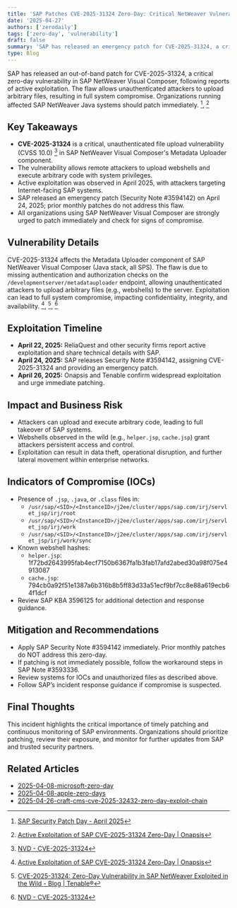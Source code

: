 ```yaml
---
title: 'SAP Patches CVE-2025-31324 Zero-Day: Critical NetWeaver Vulnerability Actively Exploited'
date: '2025-04-27'
authors: ['zerodaily']
tags: ['zero-day', 'vulnerability']
draft: false
summary: 'SAP has released an emergency patch for CVE-2025-31324, a critical zero-day vulnerability in SAP NetWeaver Visual Composer, after evidence of active exploitation in the wild. Organizations are urged to apply the patch immediately to prevent full system compromise.'
type: Blog
---
```


SAP has released an out-of-band patch for CVE-2025-31324, a critical zero-day vulnerability in SAP NetWeaver Visual Composer, following reports of active exploitation. The flaw allows unauthenticated attackers to upload arbitrary files, resulting in full system compromise. Organizations running affected SAP NetWeaver Java systems should patch immediately. [^1], [^2]

## Key Takeaways

- **CVE-2025-31324** is a critical, unauthenticated file upload vulnerability (CVSS 10.0) [^4] in SAP NetWeaver Visual Composer's Metadata Uploader component.
- The vulnerability allows remote attackers to upload webshells and execute arbitrary code with system privileges.
- Active exploitation was observed in April 2025, with attackers targeting Internet-facing SAP systems.
- SAP released an emergency patch (Security Note #3594142) on April 24, 2025; prior monthly patches do not address this flaw.
- All organizations using SAP NetWeaver Visual Composer are strongly urged to patch immediately and check for signs of compromise.

## Vulnerability Details

CVE-2025-31324 affects the Metadata Uploader component of SAP NetWeaver Visual Composer (Java stack, all SPS). The flaw is due to missing authentication and authorization checks on the `/developmentserver/metadatauploader` endpoint, allowing unauthenticated attackers to upload arbitrary files (e.g., webshells) to the server. Exploitation can lead to full system compromise, impacting confidentiality, integrity, and availability. [^2], [^3], [^4]

## Exploitation Timeline

- **April 22, 2025:** ReliaQuest and other security firms report active exploitation and share technical details with SAP.
- **April 24, 2025:** SAP releases Security Note #3594142, assigning CVE-2025-31324 and providing an emergency patch.
- **April 26, 2025:** Onapsis and Tenable confirm widespread exploitation and urge immediate patching.

## Impact and Business Risk

- Attackers can upload and execute arbitrary code, leading to full takeover of SAP systems.
- Webshells observed in the wild (e.g., `helper.jsp`, `cache.jsp`) grant attackers persistent access and control.
- Exploitation can result in data theft, operational disruption, and further lateral movement within enterprise networks.

## Indicators of Compromise (IOCs)

- Presence of `.jsp`, `.java`, or `.class` files in:
  - `/usr/sap/<SID>/<InstanceID>/j2ee/cluster/apps/sap.com/irj/servlet_jsp/irj/root`
  - `/usr/sap/<SID>/<InstanceID>/j2ee/cluster/apps/sap.com/irj/servlet_jsp/irj/work`
  - `/usr/sap/<SID>/<InstanceID>/j2ee/cluster/apps/sap.com/irj/servlet_jsp/irj/work/sync`
- Known webshell hashes:
  - `helper.jsp`: 1f72bd2643995fab4ecf7150b6367fa1b3fab17afd2abed30a98f075e4913087
  - `cache.jsp`: 794cb0a92f51e1387a6b316b8b5ff83d33a51ecf9bf7cc8e88a619ecb64f1dcf
- Review SAP KBA 3596125 for additional detection and response guidance.

## Mitigation and Recommendations

- Apply SAP Security Note #3594142 immediately. Prior monthly patches do NOT address this zero-day.
- If patching is not immediately possible, follow the workaround steps in SAP Note #3593336.
- Review systems for IOCs and unauthorized files as described above.
- Follow SAP’s incident response guidance if compromise is suspected.

## Final Thoughts

This incident highlights the critical importance of timely patching and continuous monitoring of SAP environments. Organizations should prioritize patching, review their exposure, and monitor for further updates from SAP and trusted security partners.

## Related Articles

- [2025-04-08-microsoft-zero-day](</blog/2025-04-08-microsoft-zero-day>)
- [2025-04-08-apple-zero-days](</blog/2025-04-08-apple-zero-days>)
- [2025-04-26-craft-cms-cve-2025-32432-zero-day-exploit-chain](</blog/2025-04-26-craft-cms-cve-2025-32432-zero-day-exploit-chain>)

[^1]: [SAP Security Patch Day - April 2025](https://support.sap.com/en/my-support/knowledge-base/security-notes-news/april-2025.html)
[^2]: [Active Exploitation of SAP CVE-2025-31324 Zero-Day | Onapsis](https://onapsis.com/blog/active-exploitation-of-sap-vulnerability-cve-2025-31324/)
[^3]: [CVE-2025-31324: Zero-Day Vulnerability in SAP NetWeaver Exploited in the Wild - Blog | Tenable®](https://www.tenable.com/blog/cve-2025-31324-zero-day-vulnerability-in-sap-netweaver-exploited-in-the-wild)
[^4]: [NVD - CVE-2025-31324](https://nvd.nist.gov/vuln/detail/CVE-2025-31324)
